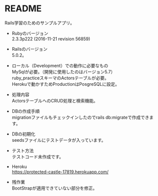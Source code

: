 # README

Rails学習のためのサンプルアプリ。

* Rubyのバージョン  
    2.3.3p222 (2016-11-21 revision 56859)
    
* Railsのバージョン  
    5.0.2。
    
* ローカル（Development）での動作に必要なもの  
    MySqlが必要。（開発に使用したのはバージョン5.7）  
    ruby_practiceスキーマのActorsテーブルが必要。  
    Herokuで動かすためProductionはPosgreSQLに設定。
    
* 処理内容  
   ActorsテーブルへのCRUD処理と検索機能。

* DBの作成手順  
    migrationファイルもチェックインしたのでrails db:migrateで作成できます。
    
* DBの初期化  
    seedsファイルにテストデータが入っています。
    
* テスト方法  
    テストコード未作成です。

* Heroku  
    https://protected-castle-17819.herokuapp.com/  

* 残作業  
    BootStrapが適用できていない部分を修正。  
